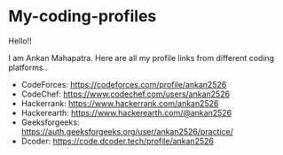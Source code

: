 # My-coding-profiles

Hello!!

I am Ankan Mahapatra.
Here are all my profile links from different coding platforms..

* CodeForces: https://codeforces.com/profile/ankan2526
* CodeChef: https://www.codechef.com/users/ankan2526
* Hackerrank: https://www.hackerrank.com/ankan2526
* Hackerearth: https://www.hackerearth.com/@ankan2526
* Geeksforgeeks: https://auth.geeksforgeeks.org/user/ankan2526/practice/
* Dcoder: https://code.dcoder.tech/profile/ankan2526
